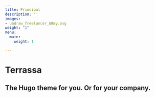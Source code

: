 ```yaml
---
title: Principal
description: ''
images:
- undraw_freelancer_b0my.svg
weight: "1"
menu:
  main:
    weight: 1

---
```

# Terrassa
## The Hugo theme for you. Or for your company.